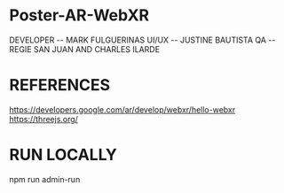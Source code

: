 # Poster-AR-WebXR

DEVELOPER -- MARK FULGUERINAS
UI/UX -- JUSTINE BAUTISTA
QA -- REGIE SAN JUAN AND CHARLES ILARDE

# REFERENCES
https://developers.google.com/ar/develop/webxr/hello-webxr
https://threejs.org/

# RUN LOCALLY
npm run admin-run